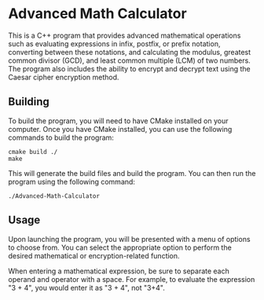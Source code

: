 # Advanced Math Calculator

This is a C++ program that provides advanced mathematical operations such as evaluating expressions in infix, postfix, or prefix notation, converting between these notations, and calculating the modulus, greatest common divisor (GCD), and least common multiple (LCM) of two numbers. The program also includes the ability to encrypt and decrypt text using the Caesar cipher encryption method.

## Building

To build the program, you will need to have CMake installed on your computer. Once you have CMake installed, you can use the following commands to build the program:

```
cmake build ./
make
```

This will generate the build files and build the program. You can then run the program using the following command:

```
./Advanced-Math-Calculator
```

## Usage

Upon launching the program, you will be presented with a menu of options to choose from. You can select the appropriate option to perform the desired mathematical or encryption-related function.


When entering a mathematical expression, be sure to separate each operand and operator with a space. For example, to evaluate the expression "3 + 4", you would enter it as "3 + 4", not "3+4".
